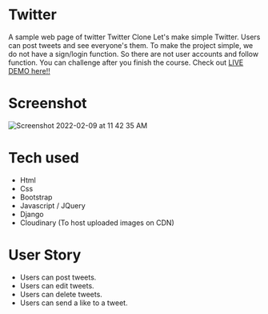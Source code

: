 # Twitter
A sample web page of twitter
Twitter Clone
Let's make simple Twitter. Users can post tweets and see everyone's them.
To make the project simple, we do not have a sign/login function.
So there are not user accounts and follow function. You can challenge after you finish the course.
Check out [LIVE DEMO here!!](https://twitter-abhishek.herokuapp.com/)
# Screenshot
![Screenshot 2022-02-09 at 11 42 35 AM](https://user-images.githubusercontent.com/97435544/153132583-86a03b0b-b6c8-4150-ba88-87f72ad5ba61.png)

# Tech used
* Html
* Css
* Bootstrap
* Javascript / JQuery
* Django
* Cloudinary (To host uploaded images on CDN)
# User Story
* Users can post tweets.
* Users can edit tweets.
* Users can delete tweets.
* Users can send a like to a tweet.

